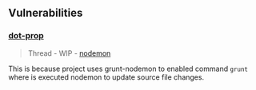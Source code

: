 ## Vulnerabilities

### [dot-prop](https://github.com/salespaulo/fvi-skynet-dao/network/alert/package-lock.json/dot-prop/closed)

> Thread - WIP - [nodemon](https://github.com/remy/nodemon/pull/1672)

This is because project uses grunt-nodemon to enabled command `grunt` where is executed nodemon to update source file changes.
